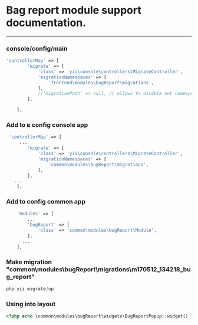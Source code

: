 # Bag report module support documentation.
-----------------------------------------



### console/config/main
```php
'controllerMap' => [
        'migrate' => [
            'class' => 'yii\console\controllers\MigrateController',
            'migrationNamespaces' => [
                'frontend\modules\bugReport\migrations',
            ],
            //'migrationPath' => null, // allows to disable not namespaced migration completely
        ],

    ],
```

### Add to  в config console app
```php
 'controllerMap' => [
     ...
        'migrate' => [
            'class' => 'yii\console\controllers\MigrateController',
            'migrationNamespaces' => [
                'common\modules\bugReport\migrations',
            ],
        ],
   ...
    ],
```

### Add to config common app
```php
    'modules' => [
        ...
        'bugReport' => [
            'class' => 'common\modules\bugReport\Module',
        ],
      ...
    ],
```
### Make migration "common\modules\bugReport\migrations\m170512_134218_bug_report" 
```php
php yii migrate/up
```
### Using into layout
```php
<?php echo \common\modules\bugReport\widgets\BugReportPopup::widget() ?>
```

